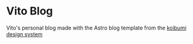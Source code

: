 # Vito Blog

Vito's personal blog made with the Astro blog template from the [koibumi design system](https://github.com/koibumi-design)
